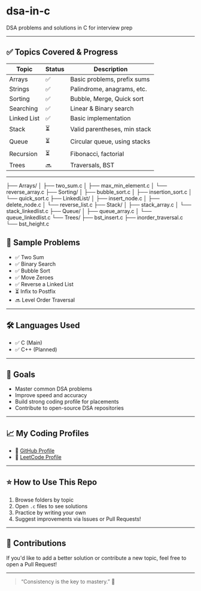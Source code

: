 # dsa-in-c
DSA problems and solutions in C for interview prep

---

## ✅ Topics Covered & Progress

| Topic         | Status | Description                     |
|---------------|--------|---------------------------------|
| Arrays        | ✅      | Basic problems, prefix sums     |
| Strings       | ✅      | Palindrome, anagrams, etc.      |
| Sorting       | ✅      | Bubble, Merge, Quick sort       |
| Searching     | ✅      | Linear & Binary search          |
| Linked List   | ✅      | Basic implementation            |
| Stack         | ⏳      | Valid parentheses, min stack    |
| Queue         | ⏳      | Circular queue, using stacks    |
| Recursion     | ⏳      | Fibonacci, factorial            |
| Trees         | 🔜      | Traversals, BST                 |

---
├── Arrays/
│ ├── two_sum.c
│ ├── max_min_element.c
│ └── reverse_array.c
├── Sorting/
│ ├── bubble_sort.c
│ ├── insertion_sort.c
│ └── quick_sort.c
├── LinkedList/
│ ├── insert_node.c
│ ├── delete_node.c
│ └── reverse_list.c
├── Stack/
│ ├── stack_array.c
│ └── stack_linkedlist.c
├── Queue/
│ ├── queue_array.c
│ └── queue_linkedlist.c
└── Trees/
├── bst_insert.c
├── inorder_traversal.c
└── bst_height.c



## 🧪 Sample Problems

- ✅ Two Sum
- ✅ Binary Search
- ✅ Bubble Sort
- ✅ Move Zeroes
- ✅ Reverse a Linked List
- ⏳ Infix to Postfix
- 🔜 Level Order Traversal

---

## 🛠️ Languages Used

- ✅ C (Main)
- ✅ C++ (Planned)

  

---

## 🎯 Goals

- Master common DSA problems
- Improve speed and accuracy
- Build strong coding profile for placements
- Contribute to open-source DSA repositories

---

## 📈 My Coding Profiles

- 🔗 [GitHub Profile](https://github.com/Akshh-bhardwaj)
- 🔗 [LeetCode Profile](https://leetcode.com/) <!-- Add your LeetCode username here -->

---

## ⭐ How to Use This Repo

1. Browse folders by topic
2. Open `.c` files to see solutions
3. Practice by writing your own
4. Suggest improvements via Issues or Pull Requests!

---

## 🙌 Contributions

If you'd like to add a better solution or contribute a new topic, feel free to open a Pull Request!

---

> “Consistency is the key to mastery.” 🔑
